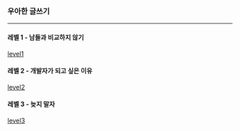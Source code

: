 ### 우아한 글쓰기

---

#### 레벨 1 - 남들과 비교하지 않기
[level1](level1.md)

#### 레벨 2 - 개발자가 되고 싶은 이유
[level2](level2.md)

#### 레벨 3 - 늦지 말자
[level3](level3.md)


